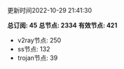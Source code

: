 更新时间2022-10-29 21:41:30

**总订阅: 45**
**总节点: 2334**
**有效节点: 421**
- v2ray节点: 250
- ss节点: 132
- trojan节点: 39
